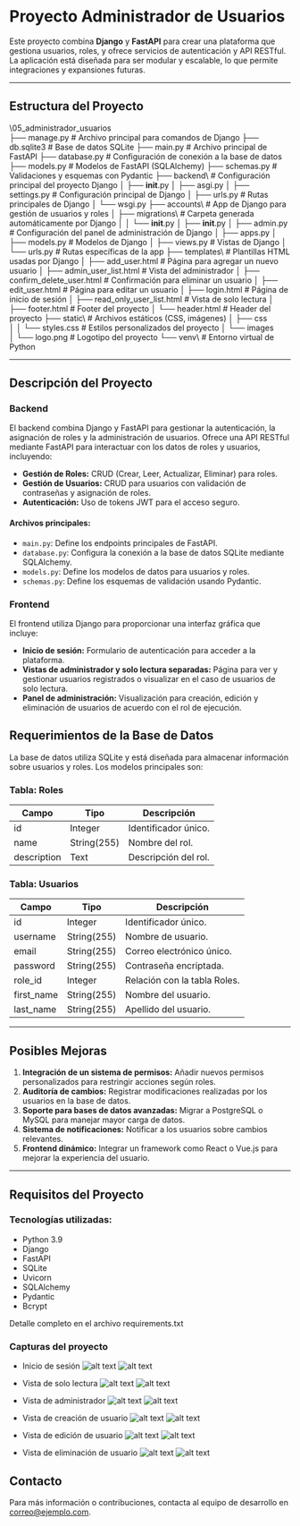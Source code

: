 
# Proyecto Administrador de Usuarios

Este proyecto combina **Django** y **FastAPI** para crear una plataforma que gestiona usuarios, roles, y ofrece servicios de autenticación y API RESTful. La aplicación está diseñada para ser modular y escalable, lo que permite integraciones y expansiones futuras.

---

## **Estructura del Proyecto**


\05_administrador_usuarios\
├── manage.py                      # Archivo principal para comandos de Django
├── db.sqlite3                     # Base de datos SQLite
├── main.py                        # Archivo principal de FastAPI
├── database.py                    # Configuración de conexión a la base de datos
├── models.py                      # Modelos de FastAPI (SQLAlchemy)
├── schemas.py                     # Validaciones y esquemas con Pydantic
├── backend\                       # Configuración principal del proyecto Django
│   ├── __init__.py
│   ├── asgi.py
│   ├── settings.py                # Configuración principal de Django
│   ├── urls.py                    # Rutas principales de Django
│   └── wsgi.py
├── accounts\                      # App de Django para gestión de usuarios y roles
│   ├── migrations\                # Carpeta generada automáticamente por Django
│   │   └── __init__.py
│   ├── __init__.py
│   ├── admin.py                   # Configuración del panel de administración de Django
│   ├── apps.py
│   ├── models.py                  # Modelos de Django
│   ├── views.py                   # Vistas de Django
│   └── urls.py                    # Rutas específicas de la app
├── templates\                     # Plantillas HTML usadas por Django
│   ├── add_user.html              # Página para agregar un nuevo usuario
│   ├── admin_user_list.html       # Vista del administrador
│   ├── confirm_delete_user.html   # Confirmación para eliminar un usuario
│   ├── edit_user.html             # Página para editar un usuario
│   ├── login.html                 # Página de inicio de sesión
│   ├── read_only_user_list.html   # Vista de solo lectura
│   ├── footer.html                # Footer del proyecto
│   └── header.html                # Header del proyecto
├── static\                        # Archivos estáticos (CSS, imágenes)
│   ├── css\
│   │   └── styles.css             # Estilos personalizados del proyecto
│   └── images\
│       └── logo.png               # Logotipo del proyecto
└── venv\                          # Entorno virtual de Python

---

## **Descripción del Proyecto**

### **Backend**
El backend combina Django y FastAPI para gestionar la autenticación, la asignación de roles y la administración de usuarios. Ofrece una API RESTful mediante FastAPI para interactuar con los datos de roles y usuarios, incluyendo:

- **Gestión de Roles:** CRUD (Crear, Leer, Actualizar, Eliminar) para roles.
- **Gestión de Usuarios:** CRUD para usuarios con validación de contraseñas y asignación de roles.
- **Autenticación:** Uso de tokens JWT para el acceso seguro.

#### **Archivos principales:**
- `main.py`: Define los endpoints principales de FastAPI.
- `database.py`: Configura la conexión a la base de datos SQLite mediante SQLAlchemy.
- `models.py`: Define los modelos de datos para usuarios y roles.
- `schemas.py`: Define los esquemas de validación usando Pydantic.

### **Frontend**
El frontend utiliza Django para proporcionar una interfaz gráfica que incluye:

- **Inicio de sesión:** Formulario de autenticación para acceder a la plataforma.
- **Vistas de administrador y solo lectura separadas:** Página para ver y gestionar usuarios registrados o visualizar en el caso de usuarios de solo lectura.
- **Panel de administración:** Visualización para creación, edición y eliminación de usuarios de acuerdo con el rol de ejecución.

## **Requerimientos de la Base de Datos**

La base de datos utiliza SQLite y está diseñada para almacenar información sobre usuarios y roles. Los modelos principales son:

### **Tabla: Roles**
| Campo          | Tipo        | Descripción              |
|----------------|-------------|--------------------------|
| id             | Integer     | Identificador único.     |
| name           | String(255) | Nombre del rol.          |
| description    | Text        | Descripción del rol.     |

### **Tabla: Usuarios**
| Campo          | Tipo        | Descripción                  |
|----------------|-------------|------------------------------|
| id             | Integer     | Identificador único.         |
| username       | String(255) | Nombre de usuario.           |
| email          | String(255) | Correo electrónico único.    |
| password       | String(255) | Contraseña encriptada.       |
| role_id        | Integer     | Relación con la tabla Roles. |
| first_name     | String(255) | Nombre del usuario.          |
| last_name      | String(255) | Apellido del usuario.        |

---

## **Posibles Mejoras**

1. **Integración de un sistema de permisos:** Añadir nuevos permisos personalizados para restringir acciones según roles.
2. **Auditoría de cambios:** Registrar modificaciones realizadas por los usuarios en la base de datos.
3. **Soporte para bases de datos avanzadas:** Migrar a PostgreSQL o MySQL para manejar mayor carga de datos.
4. **Sistema de notificaciones:** Notificar a los usuarios sobre cambios relevantes.
5. **Frontend dinámico:** Integrar un framework como React o Vue.js para mejorar la experiencia del usuario.

---

## **Requisitos del Proyecto**

### **Tecnologías utilizadas:**
- Python 3.9
- Django
- FastAPI
- SQLite
- Uvicorn
- SQLAlchemy
- Pydantic
- Bcrypt

Detalle completo en el archivo requirements.txt

### **Capturas del proyecto**

- Inicio de sesión
![alt text](login(movil).jpg) ![alt text](login.jpg)

- Vista de solo lectura
![alt text](vista_solo_lectura(movil).jpg) ![alt text](vista_solo_lectura.jpg)

- Vista de administrador
![alt text](vista_administrador(movil).jpg) ![alt text](vista_administrador.jpg)

- Vista de creación de usuario
![alt text](crear_usuario(movil).jpg) ![alt text](crear_usuario.jpg)

- Vista de edición de usuario
![alt text](editar_usuario(movil).jpg) ![alt text](editar_usuario.jpg)

- Vista de eliminación de usuario
![alt text](eliminar_usuario(movil).jpg) ![alt text](eliminar_usuario.jpg)

## **Contacto**

Para más información o contribuciones, contacta al equipo de desarrollo en [correo@ejemplo.com](mailto:correo@ejemplo.com).
